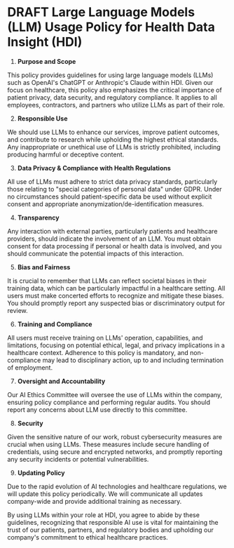 # DRAFT Large Language Models (LLM) Usage Policy for Health Data Insight (HDI)

1. **Purpose and Scope**

This policy provides guidelines for using large language models (LLMs) such as OpenAI's ChatGPT or Anthropic's Claude within HDI.
Given our focus on healthcare, this policy also emphasizes the critical importance of patient privacy, data security, and regulatory compliance. It applies to all employees, contractors, and partners who utilize LLMs as part of their role.

2. **Responsible Use**

We should use LLMs to enhance our services, improve patient outcomes, and contribute to research while upholding the highest ethical standards.
Any inappropriate or unethical use of LLMs is strictly prohibited, including producing harmful or deceptive content.

3. **Data Privacy & Compliance with Health Regulations**

<!--alex ignore special-->
All use of LLMs must adhere to strict data privacy standards, particularly those relating to "special categories of personal data" under GDPR.
Under no circumstances should patient-specific data be used without explicit consent and appropriate anonymization/de-identification measures.

4. **Transparency**

Any interaction with external parties, particularly patients and healthcare providers, should indicate the involvement of an LLM.
You must obtain consent for data processing if personal or health data is involved, and you should communicate the potential impacts of this interaction.

5. **Bias and Fairness**

It is crucial to remember that LLMs can reflect societal biases in their training data, which can be particularly impactful in a healthcare setting.
All users must make concerted efforts to recognize and mitigate these biases.
You should promptly report any suspected bias or discriminatory output for review.

6. **Training and Compliance**

All users must receive training on LLMs' operation, capabilities, and limitations, focusing on potential ethical, legal, and privacy implications in a healthcare context.
Adherence to this policy is mandatory, and non-compliance may lead to disciplinary action, up to and including termination of employment.

7. **Oversight and Accountability**

Our AI Ethics Committee will oversee the use of LLMs within the company, ensuring policy compliance and performing regular audits.
You should report any concerns about LLM use directly to this committee.

8. **Security**

Given the sensitive nature of our work, robust cybersecurity measures are crucial when using LLMs.
These measures include secure handling of credentials, using secure and encrypted networks, and promptly reporting any security incidents or potential vulnerabilities.

9. **Updating Policy**

Due to the rapid evolution of AI technologies and healthcare regulations, we will update this policy periodically.
We will communicate all updates company-wide and provide additional training as necessary.

By using LLMs within your role at HDI, you agree to abide by these guidelines, recognizing that responsible AI use is vital for maintaining the trust of our patients, partners, and regulatory bodies and upholding our company's commitment to ethical healthcare practices.
